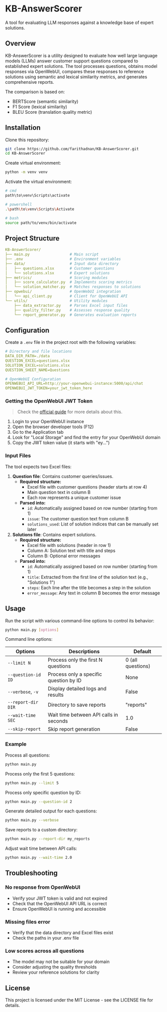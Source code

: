 # KB-AnswerScorer

A tool for evaluating LLM responses against a knowledge base of expert solutions.

## Overview

KB-AnswerScorer is a utility designed to evaluate how well large language models (LLMs) answer customer support questions compared to established expert solutions. The tool processes questions, obtains model responses via OpenWebUI, compares these responses to reference solutions using semantic and lexical similarity metrics, and generates comprehensive reports.

The comparison is based on:

- BERTScore (semantic similarity)
- F1 Score (lexical similarity)
- BLEU Score (translation quality metric)

## Installation

Clone this repository:

```bash
git clone https://github.com/farithadnan/KB-AnswerScorer.git
cd KB-AnswerScorer
```

Create virtual environment:

```bash
python -m venv venv
```

Activate the virtual environment:

```bash
# cmd
path\to\venv\Scripts\activate

# powershell
.\path\to\venv\Scripts\Activate

# bash
source path/to/venv/bin/activate
```

## Project Structure

```yaml
KB-AnswerScorer/
├── main.py                  # Main script
├── .env                     # Environment variables
├── data/                    # Input data directory
│   ├── questions.xlsx       # Customer questions
│   └── solutions.xlsx       # Expert solutions
├── metrics/                 # Scoring modules
│   ├── score_calculator.py  # Implements scoring metrics
│   └── solution_matcher.py  # Matches responses to solutions
├── opwebui/                 # OpenWebUI integration
│   └── api_client.py        # Client for OpenWebUI API
└── utils/                   # Utility modules
    ├── data_extractor.py    # Parses Excel input files
    ├── quality_filter.py    # Assesses response quality
    └── report_generator.py  # Generates evaluation reports
```

## Configuration

Create a `.env` file in the project root with the following variables:

```yaml
# Directory and file locations
DATA_DIR_PATH=./data
QUESTION_EXCEL=questions.xlsx
SOLUTION_EXCEL=solutions.xlsx
QUESTION_SHEET_NAME=Questions

# OpenWebUI Configuration
OPENWEBUI_API_URL=http://your-openwebui-instance:5000/api/chat
OPENWEBUI_JWT_TOKEN=your_jwt_token_here
```

### Getting the OpenWebUI JWT Token

> Check the [official guide](https://docs.openwebui.com/getting-started/api-endpoints#authentication) for more details about this.

1. Login to your OpenWebUI instance
2. Open the browser developer tools (F12)
3. Go to the Application tab
4. Look for "Local Storage" and find the entry for your OpenWebUI domain
5. Copy the JWT token value (it starts with "ey...")


### Input Files

The tool expects two Excel files:

1. **Question file**: Contains customer queries/issues.
    - **Required structure:**
        - Excel file with customer questions (header starts at row 4)
        - Main question text in column B
        - Each row represents a unique customer issue
    - **Parsed into:**
        - `id`: Automatically assigned based on row number (starting from 1)
        - `issue`: The customer question text from column B
        - `solutions_used`: List of solution indices that can be manually set later
2. **Solutions file**: Contains expert solutions.
    - **Required structure:**
        - Excel file with solutions (header in row 1)
        - Column A: Solution text with title and steps
        - Column B: Optional error messages
    - **Parsed into:**
        - `id`: Automatically assigned based on row number (starting from 1)
        - `title`: Extracted from the first line of the solution text (e.g., "Solutions 1")
        - `steps`: Each line after the title becomes a step in the solution
        - `error_message`: Any text in column B becomes the error message

## Usage

Run the script with various command-line options to control its behavior:

```bash
python main.py [options]
```

Command line options:

| Options            | Descriptions                              | Default           |
|--------------------|-------------------------------------------|-------------------|
|`--limit N`         | Process only the first N questions        | 0 (all questions) |
|`--question-id ID`  | Process only a specific question by ID	 | None              |
|`--verbose`, `-v`   | Display detailed logs and results	     | False             |
| `--report-dir DIR` | Directory to save reports                 | "reports"         |
| `--wait-time SEC`  | Wait time between API calls in seconds    | 1.0               |
| `--skip-report`    | Skip report generation                    | False             |

### Example

Process all questions:

```bash
python main.py
```

Process only the first 5 questions:

```bash
python main.py --limit 5
```

Process only specific question by ID:

```bash
python main.py --question-id 2
```

Generate detailed output for each questions:

```bash
python main.py --verbose
```

Save reports to a custom directory:

```bash
python main.py --report-dir my_reports
```

Adjust wait time between API calls:

```bash
python main.py --wait-time 2.0
```

## Troubleshooting

### No response from OpenWebUI

- Verify your JWT token is valid and not expired
- Check that the OpenWebUI API URL is correct
- Ensure OpenWebUI is running and accessible

### Missing files error

- Verify that the data directory and Excel files exist
- Check the paths in your .env file

### Low scores across all questions

- The model may not be suitable for your domain
- Consider adjusting the quality thresholds
- Review your reference solutions for clarity

## License

This project is licensed under the MIT License - see the LICENSE file for details.